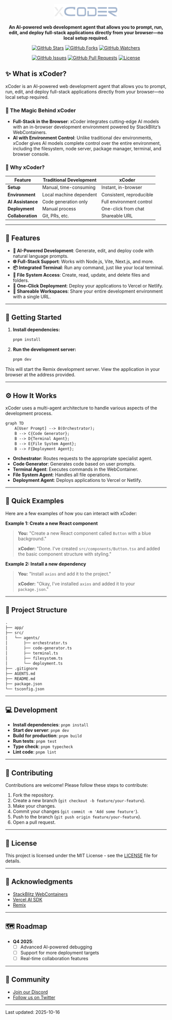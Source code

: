 <!-- AGENTS.md instructions:
- Follow .github/copilot-instructions.md for complete development guidelines
- Access AI SDK at https://sdk.vercel.ai/llms.txt
- Follow https://webcontainer-tutorial.pages.dev/
- Follow https://webcontainers.io/api
- Make sure to follow .github/remix.md
-->

<div align="center">
  <img src="https://raw.githubusercontent.com/likhon29jan/xCoder/refs/heads/main/.github/logo_xcoder%404x.png" alt="xCoder Logo" width="200">
  
  <p><b>An AI-powered web development agent that allows you to prompt, run, edit, and deploy full-stack applications directly from your browser—no local setup required.</b></p>

  <p>
    <a href="https://github.com/likhon29jan/xCoder/stargazers"><img src="https://img.shields.io/github/stars/likhon29jan/xCoder?style=social" alt="GitHub Stars"></a>
    <a href="https://github.com/likhon29jan/xCoder/forks"><img src="https://img.shields.io/github/forks/likhon29jan/xCoder?style=social" alt="GitHub Forks"></a>
    <a href="https://github.com/likhon29jan/xCoder/watchers"><img src="https://img.shields.io/github/watchers/likhon29jan/xCoder?style=social" alt="GitHub Watchers"></a>
  </p>

  <p>
    <a href="https://github.com/likhon29jan/xCoder/issues"><img src="https://img.shields.io/github/issues/likhon29jan/xCoder" alt="GitHub Issues"></a>
    <a href="https://github.com/likhon29jan/xCoder/pulls"><img src="https://img.shields.io/github/pulls/likhon29jan/xCoder" alt="GitHub Pull Requests"></a>
    <a href="https://github.com/likhon29jan/xCoder/blob/main/LICENSE"><img src="https://img.shields.io/github/license/likhon29jan/xCoder" alt="License"></a>
  </p>
</div>

## ✨ What is xCoder?

xCoder is an AI-powered web development agent that allows you to prompt, run, edit, and deploy full-stack applications directly from your browser—no local setup required.

### 🚀 The Magic Behind xCoder

- **Full-Stack in the Browser**: xCoder integrates cutting-edge AI models with an in-browser development environment powered by StackBlitz’s WebContainers.
- **AI with Environment Control**: Unlike traditional dev environments, xCoder gives AI models complete control over the entire environment, including the filesystem, node server, package manager, terminal, and browser console.

### 🤔 Why xCoder?

| Feature | Traditional Development | xCoder |
| --- | --- | --- |
| **Setup** | Manual, time-consuming | Instant, in-browser |
| **Environment** | Local machine dependent | Consistent, reproducible |
| **AI Assistance** | Code generation only | Full environment control |
| **Deployment** | Manual process | One-click from chat |
| **Collaboration** | Git, PRs, etc. | Shareable URL |

---

## 🎨 Features

- **🤖 AI-Powered Development**: Generate, edit, and deploy code with natural language prompts.
- **🌐 Full-Stack Support**: Works with Node.js, Vite, Next.js, and more.
- **📦 Integrated Terminal**: Run any command, just like your local terminal.
- **📄 File System Access**: Create, read, update, and delete files and folders.
- **🚀 One-Click Deployment**: Deploy your applications to Vercel or Netlify.
- **🔗 Shareable Workspaces**: Share your entire development environment with a single URL.

---

## 🚀 Getting Started

1.  **Install dependencies:**
    ```bash
    pnpm install
    ```

2.  **Run the development server:**
    ```bash
    pnpm dev
    ```

This will start the Remix development server. View the application in your browser at the address provided.

---

## ⚙️ How It Works

xCoder uses a multi-agent architecture to handle various aspects of the development process.

```mermaid
graph TD
    A[User Prompt] --> B(Orchestrator);
    B --> C{Code Generator};
    B --> D{Terminal Agent};
    B --> E{File System Agent};
    B --> F{Deployment Agent};
```

- **Orchestrator**: Routes requests to the appropriate specialist agent.
- **Code Generator**: Generates code based on user prompts.
- **Terminal Agent**: Executes commands in the WebContainer.
- **File System Agent**: Handles all file operations.
- **Deployment Agent**: Deploys applications to Vercel or Netlify.

---

## 📝 Quick Examples

Here are a few examples of how you can interact with xCoder:

**Example 1: Create a new React component**

> **You:** "Create a new React component called `Button` with a blue background."
>
> **xCoder:** "Done. I've created `src/components/Button.tsx` and added the basic component structure with styling."

**Example 2: Install a new dependency**

> **You:** "Install `axios` and add it to the project."
>
> **xCoder:** "Okay, I've installed `axios` and added it to your `package.json`."

---

## 📁 Project Structure

```
.
├── app/
├── src/
│   └── agents/
│       ├── orchestrator.ts
│       ├── code-generator.ts
│       ├── terminal.ts
│       ├── filesystem.ts
│       └── deployment.ts
├── .gitignore
├── AGENTS.md
├── README.md
├── package.json
└── tsconfig.json
```

---

## 💻 Development

- **Install dependencies**: `pnpm install`
- **Start dev server**: `pnpm dev`
- **Build for production**: `pnpm build`
- **Run tests**: `pnpm test`
- **Type check**: `pnpm typecheck`
- **Lint code**: `pnpm lint`

---

## 🤝 Contributing

Contributions are welcome! Please follow these steps to contribute:

1. Fork the repository.
2. Create a new branch (`git checkout -b feature/your-feature`).
3. Make your changes.
4. Commit your changes (`git commit -m 'Add some feature'`).
5. Push to the branch (`git push origin feature/your-feature`).
6. Open a pull request.

---

## 📜 License

This project is licensed under the MIT License - see the [LICENSE](LICENSE) file for details.

---

## 💖 Acknowledgments

- [StackBlitz WebContainers](https://webcontainers.io/)
- [Vercel AI SDK](https://sdk.vercel.ai/)
- [Remix](https://remix.run/)

---

## 🗺️ Roadmap

- **Q4 2025**:
  - [ ] Advanced AI-powered debugging
  - [ ] Support for more deployment targets
  - [ ] Real-time collaboration features

---

## 💬 Community

- [Join our Discord](httpsTBD)
- [Follow us on Twitter](TBD)

---

Last updated: 2025-10-16
